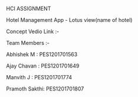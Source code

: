 HCI ASSIGNMENT

Hotel Management App - Lotus view(name of hotel)

Concept Vedio Link :- 

Team Members :-

Abhishek M    : PES1201701563

Ajay Chavan   : PES1201701649

Manvith J     : PES1201701774

Pramoth Sakthi: PES1201701807
